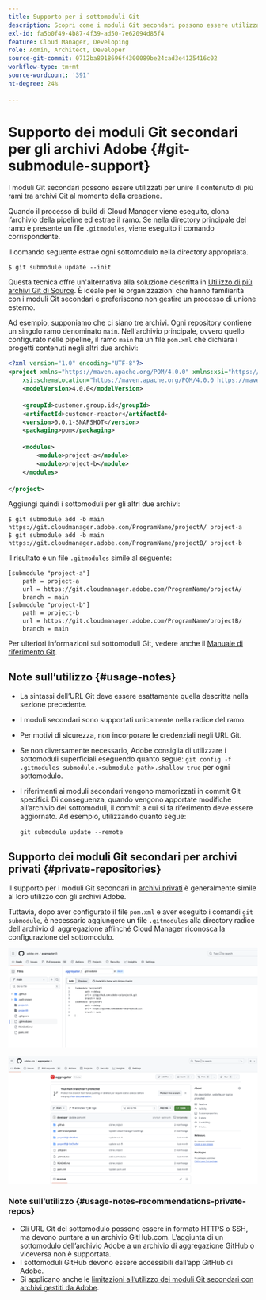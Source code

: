 ```yaml
---
title: Supporto per i sottomoduli Git
description: Scopri come i moduli Git secondari possono essere utilizzati per unire il contenuto di più rami tra archivi Git diversi al momento della creazione.
exl-id: fa5b0f49-4b87-4f39-ad50-7e62094d85f4
feature: Cloud Manager, Developing
role: Admin, Architect, Developer
source-git-commit: 0712ba8918696f4300089be24cad3e4125416c02
workflow-type: tm+mt
source-wordcount: '391'
ht-degree: 24%

---
```


# Supporto dei moduli Git secondari per gli archivi Adobe {#git-submodule-support}

I moduli Git secondari possono essere utilizzati per unire il contenuto di più rami tra archivi Git al momento della creazione.

Quando il processo di build di Cloud Manager viene eseguito, clona l’archivio della pipeline ed estrae il ramo. Se nella directory principale del ramo è presente un file `.gitmodules`, viene eseguito il comando corrispondente.

Il comando seguente estrae ogni sottomodulo nella directory appropriata.

```
$ git submodule update --init
```

Questa tecnica offre un&#39;alternativa alla soluzione descritta in [Utilizzo di più archivi Git di Source](/help/implementing/cloud-manager/managing-code/working-with-multiple-source-git-repositories.md). È ideale per le organizzazioni che hanno familiarità con i moduli Git secondari e preferiscono non gestire un processo di unione esterno.

Ad esempio, supponiamo che ci siano tre archivi. Ogni repository contiene un singolo ramo denominato `main`. Nell&#39;archivio principale, ovvero quello configurato nelle pipeline, il ramo `main` ha un file `pom.xml` che dichiara i progetti contenuti negli altri due archivi:

```xml
<?xml version="1.0" encoding="UTF-8"?>
<project xmlns="https://maven.apache.org/POM/4.0.0" xmlns:xsi="https://www.w3.org/2001/XMLSchema-instance"
    xsi:schemaLocation="https://maven.apache.org/POM/4.0.0 https://maven.apache.org/maven-v4_0_0.xsd">
    <modelVersion>4.0.0</modelVersion>
   
    <groupId>customer.group.id</groupId>
    <artifactId>customer-reactor</artifactId>
    <version>0.0.1-SNAPSHOT</version>
    <packaging>pom</packaging>
   
    <modules>
        <module>project-a</module>
        <module>project-b</module>
    </modules>
   
</project>
```

Aggiungi quindi i sottomoduli per gli altri due archivi:

```shell
$ git submodule add -b main https://git.cloudmanager.adobe.com/ProgramName/projectA/ project-a
$ git submodule add -b main https://git.cloudmanager.adobe.com/ProgramName/projectB/ project-b
```

Il risultato è un file `.gitmodules` simile al seguente:

```text
[submodule "project-a"]
    path = project-a
    url = https://git.cloudmanager.adobe.com/ProgramName/projectA/
    branch = main
[submodule "project-b"]
    path = project-b
    url = https://git.cloudmanager.adobe.com/ProgramName/projectB/
    branch = main
```

Per ulteriori informazioni sui sottomoduli Git, vedere anche il [Manuale di riferimento Git](https://git-scm.com/book/en/v2/Git-Tools-Submodules).

## Note sull’utilizzo {#usage-notes}

* La sintassi dell’URL Git deve essere esattamente quella descritta nella sezione precedente.
* I moduli secondari sono supportati unicamente nella radice del ramo.
* Per motivi di sicurezza, non incorporare le credenziali negli URL Git.
* Se non diversamente necessario, Adobe consiglia di utilizzare i sottomoduli superficiali eseguendo quanto segue:
  `git config -f .gitmodules submodule.<submodule path>.shallow true` per ogni sottomodulo.
* I riferimenti ai moduli secondari vengono memorizzati in commit Git specifici. Di conseguenza, quando vengono apportate modifiche all’archivio dei sottomoduli, il commit a cui si fa riferimento deve essere aggiornato.
Ad esempio, utilizzando quanto segue:

  `git submodule update --remote`

## Supporto dei moduli Git secondari per archivi privati {#private-repositories}

Il supporto per i moduli Git secondari in [archivi privati](private-repositories.md) è generalmente simile al loro utilizzo con gli archivi Adobe.

Tuttavia, dopo aver configurato il file `pom.xml` e aver eseguito i comandi `git submodule`, è necessario aggiungere un file `.gitmodules` alla directory radice dell&#39;archivio di aggregazione affinché Cloud Manager riconosca la configurazione del sottomodulo.

![File .gitmodules](assets/gitmodules.png)

![Aggregatore](assets/aggregator.png)

### Note sull’utilizzo {#usage-notes-recommendations-private-repos}

* Gli URL Git del sottomodulo possono essere in formato HTTPS o SSH, ma devono puntare a un archivio GitHub.com. L’aggiunta di un sottomodulo dell’archivio Adobe a un archivio di aggregazione GitHub o viceversa non è supportata.
* I sottomoduli GitHub devono essere accessibili dall’app GitHub di Adobe.
* Si applicano anche le [limitazioni all’utilizzo dei moduli Git secondari con archivi gestiti da Adobe](#limitations-recommendations).
